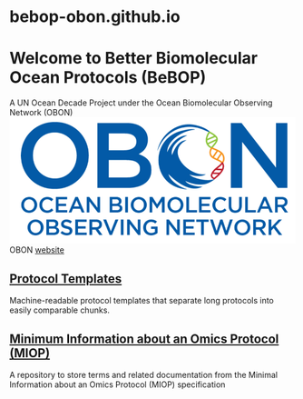 # bebop-obon.github.io

# Welcome to Better Biomolecular Ocean Protocols (BeBOP)
A UN Ocean Decade Project under the Ocean Biomolecular Observing Network (OBON)
![OBON](OBON_1.png)
OBON [website](https://www.obon-ocean.org/)

## [Protocol Templates](protocol_template_description.md)

Machine-readable protocol templates that separate long protocols into easily comparable chunks.

## [Minimum Information about an Omics Protocol (MIOP)](miop.md)

A repository to store terms and related documentation from the Minimal Information about an Omics Protocol (MIOP) specification
